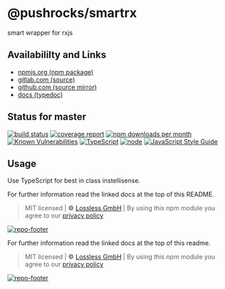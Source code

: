 # @pushrocks/smartrx
smart wrapper for rxjs

## Availabililty and Links
* [npmjs.org (npm package)](https://www.npmjs.com/package/@pushrocks/smartrx)
* [gitlab.com (source)](https://gitlab.com/pushrocks/smartrx)
* [github.com (source mirror)](https://github.com/pushrocks/smartrx)
* [docs (typedoc)](https://pushrocks.gitlab.io/smartrx/)

## Status for master
[![build status](https://gitlab.com/pushrocks/smartrx/badges/master/build.svg)](https://gitlab.com/pushrocks/smartrx/commits/master)
[![coverage report](https://gitlab.com/pushrocks/smartrx/badges/master/coverage.svg)](https://gitlab.com/pushrocks/smartrx/commits/master)
[![npm downloads per month](https://img.shields.io/npm/dm/@pushrocks/smartrx.svg)](https://www.npmjs.com/package/@pushrocks/smartrx)
[![Known Vulnerabilities](https://snyk.io/test/npm/@pushrocks/smartrx/badge.svg)](https://snyk.io/test/npm/@pushrocks/smartrx)
[![TypeScript](https://img.shields.io/badge/TypeScript->=%203.x-blue.svg)](https://nodejs.org/dist/latest-v10.x/docs/api/)
[![node](https://img.shields.io/badge/node->=%2010.x.x-blue.svg)](https://nodejs.org/dist/latest-v10.x/docs/api/)
[![JavaScript Style Guide](https://img.shields.io/badge/code%20style-prettier-ff69b4.svg)](https://prettier.io/)

## Usage

Use TypeScript for best in class instellisense.

For further information read the linked docs at the top of this README.

> MIT licensed | **&copy;** [Lossless GmbH](https://lossless.gmbh)
> | By using this npm module you agree to our [privacy policy](https://lossless.gmbH/privacy.html)

[![repo-footer](https://pushrocks.gitlab.io/assets/repo-footer.svg)](https://push.rocks)

For further information read the linked docs at the top of this readme.

> MIT licensed | **&copy;** [Lossless GmbH](https://lossless.gmbh)
| By using this npm module you agree to our [privacy policy](https://lossless.gmbH/privacy)

[![repo-footer](https://lossless.gitlab.io/publicrelations/repofooter.svg)](https://maintainedby.lossless.com)
